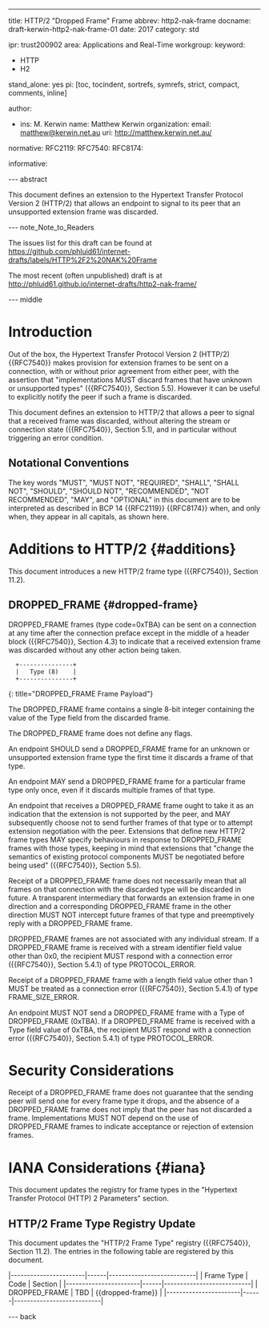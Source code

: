 ---
title: HTTP/2 "Dropped Frame" Frame
abbrev: http2-nak-frame
docname: draft-kerwin-http2-nak-frame-01
date: 2017
category: std

ipr: trust200902
area: Applications and Real-Time
workgroup: 
keyword:
 - HTTP
 - H2

stand_alone: yes
pi: [toc, tocindent, sortrefs, symrefs, strict, compact, comments, inline]

author:
 - ins: M. Kerwin
   name: Matthew Kerwin
   organization: 
   email: matthew@kerwin.net.au
   uri: http://matthew.kerwin.net.au/

normative:
  RFC2119:
  RFC7540:
  RFC8174:

informative:


--- abstract

This document defines an extension to the Hypertext Transfer Protocol Version 2 (HTTP/2) that
allows an endpoint to signal to its peer that an unsupported extension frame was discarded.

--- note_Note_to_Readers

The issues list for this draft can be found at <https://github.com/phluid61/internet-drafts/labels/HTTP%2F2%20NAK%20Frame>

The most recent (often unpublished) draft is at <http://phluid61.github.io/internet-drafts/http2-nak-frame/>

--- middle

# Introduction

Out of the box, the Hypertext Transfer Protocol Version 2 (HTTP/2) {{RFC7540}} makes provision for
extension frames to be sent on a connection, with or without prior agreement from either peer, with
the assertion that "implementations MUST discard frames that have unknown or unsupported types"
({{RFC7540}}, Section 5.5).  However it can be useful to explicitly notify the peer if such a frame
is discarded.

This document defines an extension to HTTP/2 that allows a peer to signal that a received frame
was discarded, without altering the stream or connection state ({{RFC7540}}, Section 5.1), and in
particular without triggering an error condition.


## Notational Conventions

The key words "MUST", "MUST NOT", "REQUIRED", "SHALL", "SHALL
NOT", "SHOULD", "SHOULD NOT", "RECOMMENDED", "NOT RECOMMENDED",
"MAY", and "OPTIONAL" in this document are to be interpreted as
described in BCP 14 {{RFC2119}} {{RFC8174}} when, and only when, they
appear in all capitals, as shown here.

# Additions to HTTP/2 {#additions}

This document introduces a new HTTP/2 frame type ({{RFC7540}}, Section 11.2).


## DROPPED\_FRAME {#dropped-frame}

DROPPED\_FRAME frames (type code=0xTBA) can be sent on a connection at any time after the
connection preface except in the middle of a header block ({{RFC7540}}, Section 4.3) to indicate
that a received extension frame was discarded without any other action being taken.

~~~~~~~~~~
  +---------------+
  |   Type (8)    |
  +---------------+
~~~~~~~~~~
{: title="DROPPED_FRAME Frame Payload"}

The DROPPED\_FRAME frame contains a single 8-bit integer containing the value of the Type field
from the discarded frame.

The DROPPED\_FRAME frame does not define any flags.

An endpoint SHOULD send a DROPPED\_FRAME frame for an unknown or unsupported extension frame type
the first time it discards a frame of that type.

An endpoint MAY send a DROPPED\_FRAME frame for a particular frame type only once, even if it
discards multiple frames of that type.

An endpoint that receives a DROPPED\_FRAME frame ought to take it as an indication that the
extension is not supported by the peer, and MAY subsequently choose not to send further frames of
that type or to attempt extension negotiation with the peer.  Extensions that define new HTTP/2
frame types MAY specify behaviours in response to DROPPED\_FRAME frames with those types, keeping
in mind that extensions that "change the semantics of existing protocol components MUST be
negotiated before being used" ({{RFC7540}}, Section 5.5).

Receipt of a DROPPED\_FRAME frame does not necessarily mean that all frames on that connection with
the discarded type will be discarded in future.  A transparent intermediary that forwards an
extension frame in one direction and a corresponding DROPPED\_FRAME frame in the other direction
MUST NOT intercept future frames of that type and preemptively reply with a DROPPED\_FRAME frame.

DROPPED\_FRAME frames are not associated with any individual stream.  If a DROPPED\_FRAME frame is
received with a stream identifier field value other than 0x0, the recipient MUST respond with a
connection error ({{RFC7540}}, Section 5.4.1) of type PROTOCOL\_ERROR.

Receipt of a DROPPED\_FRAME frame with a length field value other than 1 MUST be treated as a
connection error ({{RFC7540}}, Section 5.4.1) of type FRAME\_SIZE\_ERROR.

An endpoint MUST NOT send a DROPPED\_FRAME frame with a Type of DROPPED\_FRAME (0xTBA).  If a
DROPPED\_FRAME frame is received with a Type field value of 0xTBA, the recipient MUST respond with
a connection error ({{RFC7540}}, Section 5.4.1) of type PROTOCOL\_ERROR.


# Security Considerations

Receipt of a DROPPED\_FRAME frame does not guarantee that the sending peer will send one for
every frame type it drops, and the absence of a DROPPED\_FRAME frame does not imply that the peer
has not discarded a frame.  Implementations MUST NOT depend on the use of DROPPED\_FRAME frames to
indicate acceptance or rejection of extension frames.


# IANA Considerations  {#iana}

This document updates the registry for frame types in the "Hypertext Transfer Protocol (HTTP) 2
Parameters" section.


## HTTP/2 Frame Type Registry Update

This document updates the "HTTP/2 Frame Type" registry ({{RFC7540}}, Section 11.2).  The entries
in the following table are registered by this document.

 |-----------------------|------|---------------------------|
 | Frame Type            | Code | Section                   |
 |-----------------------|------|---------------------------|
 | DROPPED\_FRAME        | TBD  | {{dropped-frame}}         |
 |-----------------------|------|---------------------------|


--- back
